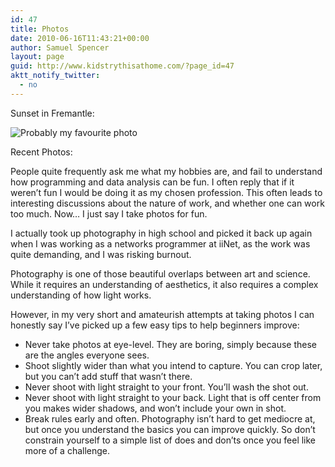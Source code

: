 ```yaml
---
id: 47
title: Photos
date: 2010-06-16T11:43:21+00:00
author: Samuel Spencer
layout: page
guid: http://www.kidstrythisathome.com/?page_id=47
aktt_notify_twitter:
  - no
---
```

Sunset in Fremantle:
  
![Probably my favourite photo](http://farm4.static.flickr.com/3057/2951131167_0f3213dcef_z.jpg)

Recent Photos:
  


People quite frequently ask me what my hobbies are, and fail to understand how programming and data analysis can be fun. I often reply that if it weren&#8217;t fun I would be doing it as my chosen profession. This often leads to interesting discussions about the nature of work, and whether one can work too much. Now&#8230; I just say I take photos for fun.

I actually took up photography in high school and picked it back up again when I was working as a networks programmer at iiNet, as the work was quite demanding, and I was risking burnout.

Photography is one of those beautiful overlaps between art and science. While it requires an understanding of aesthetics, it also requires a complex understanding of how light works.

However, in my very short and amateurish attempts at taking photos I can honestly say I&#8217;ve picked up a few easy tips to help beginners improve:

  * Never take photos at eye-level. They are boring, simply because these are the angles everyone sees.
  * Shoot slightly wider than what you intend to capture. You can crop later, but you can&#8217;t add stuff that wasn&#8217;t there.
  * Never shoot with light straight to your front. You&#8217;ll wash the shot out.
  * Never shoot with light straight to your back. Light that is off center from you makes wider shadows, and won&#8217;t include your own in shot.
  * Break rules early and often. Photography isn&#8217;t hard to get mediocre at, but once you understand the basics you can improve quickly. So don&#8217;t constrain yourself to a simple list of does and don&#8217;ts once you feel like more of a challenge.